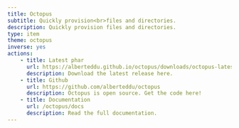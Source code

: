 ```yaml
---
title: Octopus
subtitle: Quickly provision<br>files and directories.
description: Quickly provision files and directories.
type: item
theme: octopus
inverse: yes
actions:
    - title: Latest phar
      url: https://alberteddu.github.io/octopus/downloads/octopus-latest.phar
      description: Download the latest release here.
    - title: Github
      url: https://github.com/alberteddu/octopus
      description: Octopus is open source. Get the code here!
    - title: Documentation
      url: /octopus/docs
      description: Read the full documentation.
---
```

